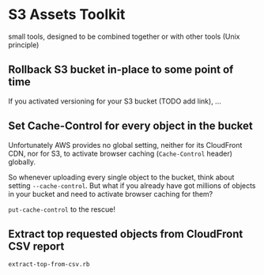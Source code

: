# S3 Assets Toolkit

small tools, designed to be combined together or with other tools (Unix
principle)

## Rollback S3 bucket in-place to some point of time

If you activated versioning for your S3 bucket (TODO add link), ...

## Set Cache-Control for every object in the bucket

Unfortunately AWS provides no global setting, neither for its CloudFront
CDN, nor for S3, to activate browser caching (`Cache-Control` header)
globally.

So whenever uploading every single object to the bucket, think about
setting `--cache-control`. But what if you already have got millions of
objects in your bucket and need to activate browser caching for them?

`put-cache-control` to the rescue!

## Extract top requested objects from CloudFront CSV report

`extract-top-from-csv.rb`


